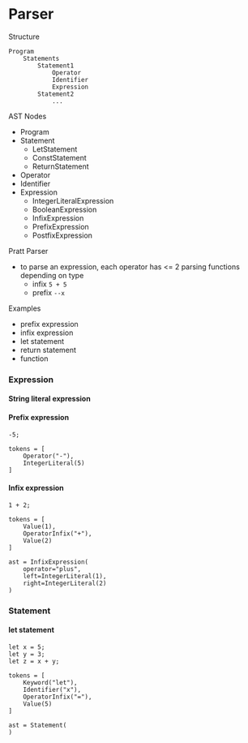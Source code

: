 # Parser

Structure
``` 
Program
    Statements
        Statement1
            Operator
            Identifier
            Expression
        Statement2
            ...
```

AST Nodes
- Program
- Statement
  - LetStatement
  - ConstStatement
  - ReturnStatement
- Operator
- Identifier
- Expression
  - IntegerLiteralExpression
  - BooleanExpression
  - InfixExpression
  - PrefixExpression
  - PostfixExpression


Pratt Parser
- to parse an expression, each operator has <= 2 parsing functions depending on type
  - infix `5 + 5`
  - prefix `--x`

Examples
- prefix expression
- infix expression
- let statement
- return statement
- function

### Expression

#### String literal expression

#### Prefix expression
``` 
-5;

tokens = [
    Operator("-"),
    IntegerLiteral(5)
]
```

#### Infix expression
``` 
1 + 2;

tokens = [
    Value(1),
    OperatorInfix("+"),
    Value(2)
]

ast = InfixExpression(
    operator="plus",
    left=IntegerLiteral(1),
    right=IntegerLiteral(2)
)

```

### Statement

#### let statement
``` 
let x = 5;
let y = 3;
let z = x + y;

tokens = [
    Keyword("let"),
    Identifier("x"),
    OperatorInfix("="),
    Value(5)
]

ast = Statement(
)
```












